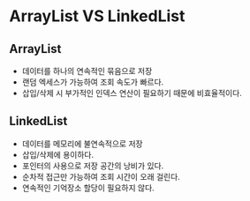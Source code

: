 # ArrayList VS LinkedList

## ArrayList
- 데이터를 하나의 연속적인 묶음으로 저장
- 랜덤 엑세스가 가능하여 조회 속도가 빠르다.
- 삽입/삭제 시 부가적인 인덱스 연산이 필요하기 때문에 비효율적이다.

## LinkedList
- 데이터를 메모리에 불연속적으로 저장
- 삽입/삭제에 용이하다.
- 포인터의 사용으로 저장 공간의 낭비가 있다.
- 순차적 접근만 가능하여 조회 시간이 오래 걸린다.
- 연속적인 기억장소 할당이 필요하지 않다.